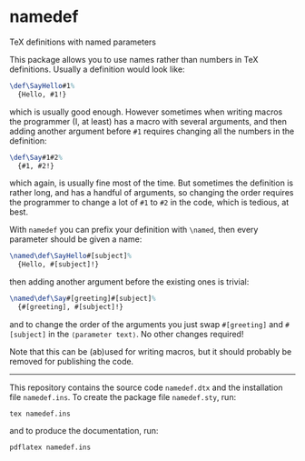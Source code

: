 # namedef
TeX definitions with named parameters

This package allows you to use names rather than numbers in TeX
definitions. Usually a definition would look like:
```tex
\def\SayHello#1%
  {Hello, #1!}
```
which is usually good enough.  However sometimes when writing macros the
programmer (I, at least) has a macro with several arguments, and then
adding another argument before `#1` requires changing all the numbers
in the definition:
```tex
\def\Say#1#2%
  {#1, #2!}
```
which again, is usually fine most of the time.  But sometimes the
definition is rather long, and has a handful of arguments, so changing
the order requires the programmer to change a lot of `#1` to `#2` in the
code, which is tedious, at best.

With `namedef` you can prefix your definition with `\named`, then every
parameter should be given a name:
```tex
\named\def\SayHello#[subject]%
  {Hello, #[subject]!}
```
then adding another argument before the existing ones is trivial:
```tex
\named\def\Say#[greeting]#[subject]%
  {#[greeting], #[subject]!}
```
and to change the order of the arguments you just swap `#[greeting]` and
`#[subject]` in the <code>&langle;parameter text&rangle;</code>. No
other changes required!

Note that this can be (ab)used for writing macros, but it should
probably be removed for publishing the code.

---

This repository contains the source code `namedef.dtx` and the
installation file `namedef.ins`.  To create the package file
`namedef.sty`, run:
```
tex namedef.ins
```
and to produce the documentation, run:
```
pdflatex namedef.ins
```
